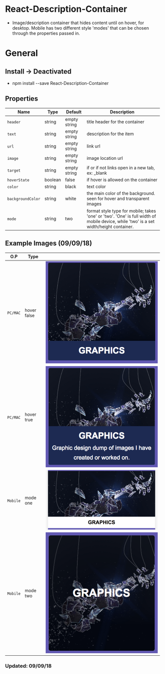 # React-Description-Container
- Image/description container that hides content until on hover, for desktop. Mobile has two different style 'modes' that can be chosen through the properties passed in.

# General
## Install -> Deactivated
- npm install --save React-Description-Container

## Properties
| Name | Type | Default | Description |
| --- | --- | --- | --- |
| `header` | string | empty string | title header for the container |
| `text` | string | empty string | description for the item |
| `url` | string | empty string | link url |
| `image` | string | empty string | image location url |
| `target` | string | empty string | if or if not links open in a new tab, ex: _blank |
| `hoverState` | boolean | false | if hover is allowed on the container |
| `color` | string | black | text color |
| `backgroundColor` | string | white | the main color of the background. seen for hover and transparent images |
| `mode` | string | two | format style type for mobile; takes 'one' or 'two'. 'One' is full width of mobile device, while 'two' is a set width/height container. |

## Example Images (09/09/18)
| O.P | Type | |
| --- | --- | --- |
| `PC/MAC` | hover false | ![desktop-no-hover](public/images/preview_images/img1.png) |
| `PC/MAC` | hover true | ![desktop-hover](public/images/preview_images/img2.png) |
| `Mobile` | mode one | ![mobile-one](public/images/preview_images/imgONE.png) |
| `Mobile` | mode two | ![mobile-two](public/images/preview_images/imgTWO.png) |

### Updated: 09/09/18
